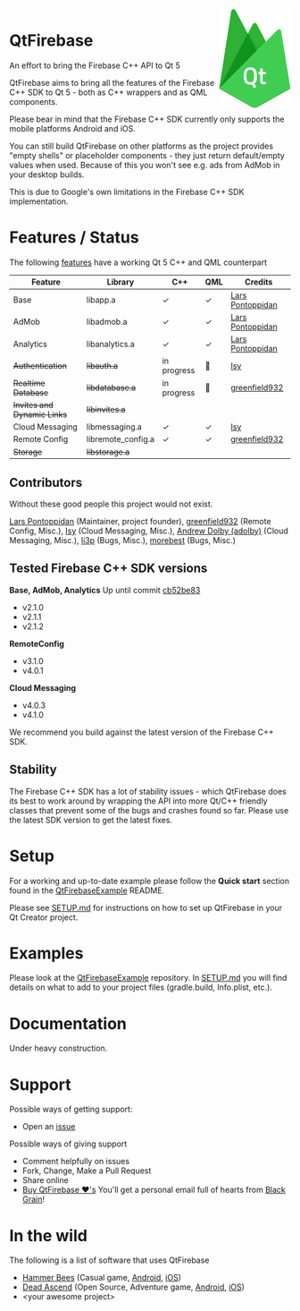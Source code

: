 <img src="logo.png" align="right" />

# QtFirebase
An effort to bring the Firebase C++ API to Qt 5

QtFirebase aims to bring all the features of the Firebase C++ SDK to Qt 5 - both as C++ wrappers and as QML components.

Please bear in mind that the Firebase C++ SDK currently only supports the mobile platforms Android and iOS.

You can still build QtFirebase on other platforms as the project provides "empty shells" or placeholder components - they just return default/empty values when used. Because of this you won't see e.g. ads from AdMob in your desktop builds.

This is due to Google's own limitations in the Firebase C++ SDK implementation.

# Features / Status
The following [features](https://firebase.google.com/docs/cpp/setup) have a working Qt 5 C++ and QML counterpart

Feature | Library | C++ | QML | Credits
------- | ------- | --- | --- | -------
Base                      |libapp.a             |✓|✓|[Lars Pontoppidan](https://github.com/Larpon)
AdMob                     |libadmob.a           |✓|✓|[Lars Pontoppidan](https://github.com/Larpon)
Analytics                 |libanalytics.a       |✓|✓|[Lars Pontoppidan](https://github.com/Larpon)
~~Authentication~~	          |~~libauth.a~~          |in progress |:wrench: |[Isy](https://github.com/isipisi281)
~~Realtime Database~~	        |~~libdatabase.a~~      |in progress |:wrench: |[greenfield932](https://github.com/greenfield932)
~~Invites and Dynamic Links~~	|~~libinvites.a~~       | | |
Cloud Messaging	          |libmessaging.a     |✓|✓|[Isy](https://github.com/isipisi281)
Remote Config             |libremote_config.a   |✓|✓|[greenfield932](https://github.com/greenfield932)
~~Storage~~	                  |~~libstorage.a~~       | | |

## Contributors
Without these good people this project would not exist.

[Lars Pontoppidan](https://github.com/Larpon) (Maintainer, project founder),
[greenfield932](https://github.com/greenfield932) (Remote Config, Misc.),
[Isy](https://github.com/isipisi281) (Cloud Messaging, Misc.),
[Andrew Dolby (adolby)](https://github.com/adolby) (Cloud Messaging, Misc.),
[li3p](https://github.com/li3p) (Bugs, Misc.),
[morebest](https://github.com/morebest) (Bugs, Misc.) 

## Tested Firebase C++ SDK versions
**Base, AdMob, Analytics**
Up until commit [cb52be83](https://github.com/Larpon/QtFirebase/commit/cb52be8328a063956c2d2139fa9ab7152d955cc2)
* v2.1.0
* v2.1.1
* v2.1.2

**RemoteConfig**
* v3.1.0
* v4.0.1

**Cloud Messaging**
* v4.0.3
* v4.1.0

We recommend you build against the latest version of the Firebase C++ SDK.

## Stability
The Firebase C++ SDK has a lot of stability issues - which QtFirebase does its best to work around by wrapping the API into more Qt/C++ friendly classes that prevent some of the bugs and crashes found so far.
Please use the latest SDK version to get the latest fixes.

# Setup
For a working and up-to-date example please follow the **Quick start** section found in the [QtFirebaseExample](https://github.com/Larpon/QtFirebaseExample) README.

Please see [SETUP.md](https://github.com/Larpon/QtFirebase/blob/master/SETUP.md) for instructions on how to set up QtFirebase in your Qt Creator project.

# Examples
Please look at the [QtFirebaseExample](https://github.com/Larpon/QtFirebaseExample) repository.
In [SETUP.md](https://github.com/Larpon/QtFirebase/blob/master/SETUP.md) you will find details on what to add to your project files (gradle.build, Info.plist, etc.).

# Documentation
Under heavy construction.

# Support
Possible ways of getting support:
* Open an [issue](https://github.com/Larpon/QtFirebase/issues)

Possible ways of giving support
* Comment helpfully on issues
* Fork, Change, Make a Pull Request
* Share online
* [Buy QtFirebase &#10084;'s](https://www.paypal.com/cgi-bin/webscr?cmd=_s-xclick&hosted_button_id=4DHVNRBQRRU96)
  You'll get a personal email full of hearts from [Black Grain](http://blackgrain.dk/games/)!

# In the wild
The following is a list of software that uses QtFirebase
* [Hammer Bees](http://blackgrain.dk/games/hammerbees/) (Casual game, [Android](https://play.google.com/store/apps/details?id=com.bitkompot.android.hammerbees.ad), [iOS](https://itunes.apple.com/us/app/hammer-bees-free/id1164069527?ls=1&mt=8))
* [Dead Ascend](http://blackgrain.dk/games/deadascend/) (Open Source, Adventure game, [Android](https://play.google.com/store/apps/details?id=com.blackgrain.android.deadascend.ad), [iOS](https://itunes.apple.com/us/app/dead-ascend/id1197443665?ls=1&mt=8))
* \<your awesome project\>
